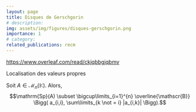 ```yaml
---
layout: page
title: Disques de Gerschgorin 
# description: 
img: assets/img/figures/disques-gerschgorin.png
importance: 1
# category: 
related_publications: recm
---
```

https://www.overleaf.com/read/ckjqbbgjqbmv

Localisation des valeurs propres

Soit $A \in \mathscr{M}_n(\mathbb{K})$. Alors, $$\mathrm{Sp}(A) \subset \bigcup\limits_{i=1}^{n} \overline{\mathscr{B}} \Bigg( a_{i,i}, \sum\limits_{k \not = i} |a_{i,k}| \Bigg).$$
